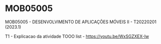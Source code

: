 # MOB05005
MOB05005 - DESENVOLVIMENTO DE APLICAÇÕES MÓVEIS II - T20220201 (2023.1)

T1 - Explicacao da atividade TOOO list - https://youtu.be/WxSGZXEX-Iw
